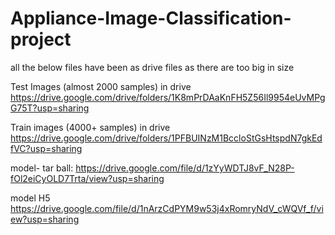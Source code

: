 # Appliance-Image-Classification-project

all the below files have been as drive files as there are too big in size

Test Images (almost 2000 samples) in drive 
https://drive.google.com/drive/folders/1K8mPrDAaKnFH5Z56Il9954eUvMPgG75T?usp=sharing

Train images (4000+ samples) in drive
https://drive.google.com/drive/folders/1PFBUINzM1BccloStGsHtspdN7gkEdfVC?usp=sharing

model- tar ball: 
https://drive.google.com/file/d/1zYyWDTJ8vF_N28P-fOl2eiCyOLD7Trta/view?usp=sharing

model H5
https://drive.google.com/file/d/1nArzCdPYM9w53j4xRomryNdV_cWQVf_f/view?usp=sharing
